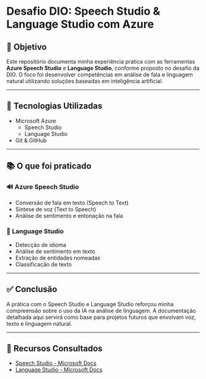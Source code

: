 # Desafio DIO: Speech Studio & Language Studio com Azure

## 🎯 Objetivo

Este repositório documenta minha experiência prática com as ferramentas **Azure Speech Studio** e **Language Studio**, conforme proposto no desafio da DIO. O foco foi desenvolver competências em análise de fala e linguagem natural utilizando soluções baseadas em inteligência artificial.

---

## 🚀 Tecnologias Utilizadas

- Microsoft Azure
  - Speech Studio
  - Language Studio
- Git & GitHub

---

## 📚 O que foi praticado

### 🔊 Azure Speech Studio
- Conversão de fala em texto (Speech to Text)
- Síntese de voz (Text to Speech)
- Análise de sentimento e entonação na fala

### 🧠 Language Studio
- Detecção de idioma
- Análise de sentimento em texto
- Extração de entidades nomeadas
- Classificação de texto

---

## ✅ Conclusão

A prática com o Speech Studio e Language Studio reforçou minha compreensão sobre o uso da IA na análise de linguagem. A documentação detalhada aqui servirá como base para projetos futuros que envolvam voz, texto e linguagem natural.

---

## 📎 Recursos Consultados

- [Speech Studio - Microsoft Docs](https://learn.microsoft.com/en-us/azure/cognitive-services/speech-service/)
- [Language Studio - Microsoft Docs](https://learn.microsoft.com/en-us/azure/cognitive-services/language-service/)


